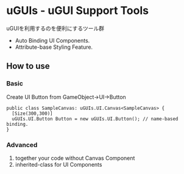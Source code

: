 # uGUIs - uGUI Support Tools

uGUIを利用するのを便利にするツール群

* Auto Binding UI Components.
* Attribute-base Styling Feature.

## How to use

### Basic

Create UI Button from GameObject->UI->Button

```
public class SampleCanvas: uGUIs.UI.Canvas<SampleCanvas> {
  [Size(300,300)]
  uGUIs.UI.Button Button = new uGUIs.UI.Button(); // name-based binding.
}
```

### Advanced

1. together your code without Canvas Component
2. inherited-class for UI Components

